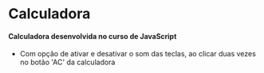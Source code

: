 # Calculadora

#### Calculadora desenvolvida no curso de JavaScript

 - Com opção de ativar e desativar o som das teclas, ao clicar duas vezes no botão 'AC' da calculadora
